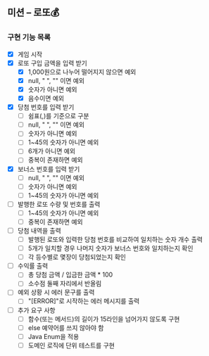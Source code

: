 ## 미션 – 로또💰

### 구현 기능 목록

- [x] 게임 시작
- [x] 로또 구입 금액을 입력 받기
    - [x] 1,000원으로 나누어 떨어지지 않으면 예외
    - [x] null, " ", "" 이면 예외
    - [x] 숫자가 아니면 예외
    - [x] 음수이면 예외
- [x] 당첨 번호를 입력 받기
    - [ ] 쉼표(,)를 기준으로 구분
    - [ ] null, " ", "" 이면 예외
    - [ ] 숫자가 아니면 예외
    - [ ] 1~45의 숫자가 아니면 예외
    - [ ] 6개가 아니면 예외
    - [ ] 중복이 존재하면 예외
- [x] 보너스 번호를 입력 받기
    - [ ] null, " ", "" 이면 예외
    - [ ] 숫자가 아니면 예외
    - [ ] 1~45의 숫자가 아니면 예외
- [ ] 발행한 로또 수량 및 번호를 출력
    - [ ] 1~45의 숫자가 아니면 예외
    - [ ] 중복이 존재하면 예외
- [ ] 당첨 내역을 출력
    - [ ] 발행된 로또와 입력한 당첨 번호를 비교하여 일치하는 숫자 개수 출력
    - [ ] 5개가 일치할 경우 나머지 숫자가 보너스 번호와 일치하는지 확인
    - [ ] 각 등수별로 몇장이 당첨되었는지 확인
- [ ] 수익률 출력
    - [ ] 총 당첨 금액 / 입금한 금액 * 100
    - [ ] 소수점 둘째 자리에서 반올림
- [ ] 예외 상황 시 에러 문구를 출력
  - [ ] "[ERROR]"로 시작하는 에러 메시지를 출력
- [ ] 추가 요구 사항
    - [ ] 함수(또는 메서드)의 길이가 15라인을 넘어가지 않도록 구현
    - [ ] else 예약어를 쓰지 않아야 함
    - [ ] Java Enum을 적용
    - [ ] 도메인 로직에 단위 테스트를 구현
